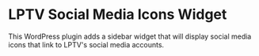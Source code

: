 # LPTV Social Media Icons Widget 
This WordPress plugin adds a sidebar widget that will display social media icons that link to LPTV's social media accounts.
